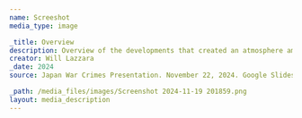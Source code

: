 ```yaml
---
name: Screeshot
media_type: image

_title: Overview
description: Overview of the developments that created an atmosphere amongst the Japanese Military to perpetrate atrocities against civilians and prisoners of war.
creator: Will Lazzara
_date: 2024
source: Japan War Crimes Presentation. November 22, 2024. Google Slides. WOH3931.

_path: /media_files/images/Screenshot 2024-11-19 201859.png 
layout: media_description
---
```

